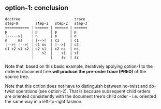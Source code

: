 
<!-- ======================================================================= -->
## option-1: conclusion

```
doctree                         trace
step-0        step-1   step-2   step-3
=========== | ====== | ====== | ======
p           | p      | p      | p
|----->|    | n      | n      | n
n     ns    | |-->|  | c1     | c1
|-->| |-->| | c1 ns  | |-->|  | c2
c1 c2 s1 s2 | c2 s1  | c2 ns  | ns
            |    s2  |    s1  | s1
            |        |    s2  | s2
```

Note that, based on this basic example, iteratively applying option-1 to the
ordered document tree **will produce the pre-order trace (PRED)** of the
source tree.

Note that this option does not have to distinguish between no-twist and do-twist
operations (see option-2). That is because subsequent child orders are oriented
consistently with the document tree's child order - i.e. oriented the same way
in a left-to-right fashion.
